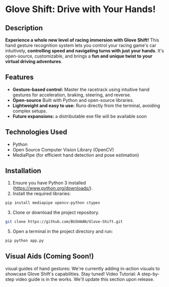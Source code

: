 # Glove Shift: Drive with Your Hands!

## Description

**Experience a whole new level of racing immersion with Glove Shift!** This hand gesture recognition system lets you control your racing game's car intuitively, **controlling speed and navigating turns with just your hands**. It's open-source, customizable, and brings a **fun and unique twist to your virtual driving adventures**.

## Features

* **Gesture-based control:** Master the racetrack using intuitive hand gestures for acceleration, braking, steering, and reverse.
* **Open-source** Built with Python and open-source libraries.
* **Lightweight and easy to use:** Runs directly from the terminal, avoiding complex setups.
* **Future expansions:** a distributable exe file will be available soon

## Technologies Used

* Python
* Open Source Computer Vision Library (OpenCV) 
* MediaPipe (for efficient hand detection and pose estimation)

## Installation

1. Ensure you have Python 3 installed (https://www.python.org/downloads/).
2. Install the required libraries:

```bash
pip install mediapipe opencv-python ctypes
```
3. Clone or download the project repository.
```bash
git clone https://github.com/BUSHAAN/Glove-Shift.git
```
5. Open a terminal in the project directory and run:
```bash
pip python app.py
```
## Visual Aids (Coming Soon!)

visual guides of hand gestures: We're currently adding in-action visuals to showcase Glove Shift's capabilities. Stay tuned!
Video Tutorial: A step-by-step video guide is in the works. We'll update this section upon release.
